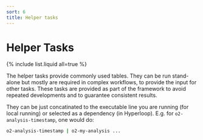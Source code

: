 ```yaml
---
sort: 6
title: Helper tasks
---
```


# Helper Tasks

{% include list.liquid all=true %}

The helper tasks provide commonly used tables. They can be run stand-alone but mostly are required in complex workflows, to provide the input for other tasks.
These tasks are provided as part of the framework to avoid repeated developments and to guarantee consistent results. 

They can be just concatinated to the executable line you are running (for local running) or selected as a dependency (in Hyperloop). E.g. for `o2-analysis-timestamp`, one would do:
```bash
o2-analysis-timestamp | o2-my-analysis ...
```
